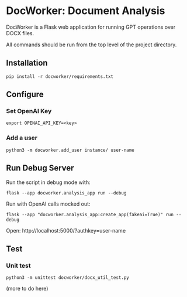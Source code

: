 # DocWorker: Document Analysis

DocWorker is a Flask web application for running GPT operations over DOCX files.

All commands should be run from the top level of the project directory.

## Installation

`pip install -r docworker/requirements.txt`


## Configure

### Set OpenAI Key

`export OPENAI_API_KEY=<key>`

### Add a user

`python3 -m docworker.add_user instance/ user-name`


## Run Debug Server

Run the script in debug mode with:

`flask --app docworker.analysis_app run --debug`

Run with OpenAI calls mocked out:

`flask --app "docworker.analysis_app:create_app(fakeai=True)" run --debug`


Open: http://localhost:5000/?authkey=user-name

## Test

### Unit test
`python3 -m unittest docworker/docx_util_test.py`

(more to do here)


